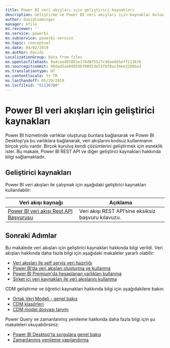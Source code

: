 ```yaml
---
title: Power BI veri akışları için geliştirici kaynakları
description: Geliştirme ve Power BI veri akışları için kaynaklar bulun
author: davidiseminger
manager: kfile
ms.reviewer: ''
ms.service: powerbi
ms.subservice: powerbi-service
ms.topic: conceptual
ms.date: 04/02/2019
ms.author: davidi
LocalizationGroup: Data from files
ms.openlocfilehash: 9a4caed97881e176d075527c90ae8d5eff213676
ms.sourcegitcommit: 60dad5aa0d85db790553e537bf8ac34ee3289ba3
ms.translationtype: HT
ms.contentlocale: tr-TR
ms.lasthandoff: 05/29/2019
ms.locfileid: "61136780"
---
```

# <a name="developer-resources-for-power-bi-dataflows"></a>Power BI veri akışları için geliştirici kaynakları

Power BI hizmetinde varlıklar oluşturup bunlara bağlanarak ve Power BI Desktop’ya bu varlıklara bağlanarak, veri akışlarını kodsuz kullanmanın birçok yolu vardır. Birçok kuruluş kendi çözümlerini geliştirmek için esneklik ister. Bu makale, Power BI REST API ve diğer geliştirici kaynakları hakkında bilgi sağlamaktadır.


## <a name="developer-resources"></a>Geliştirici kaynakları

Power BI veri akışları ile çalışmak için aşağıdaki geliştirici kaynakları kullanılabilir:


| Veri akışı kaynağı | Açıklama |
| --- | --- |
| [Power BI veri akışı Rest API Başvurusu](https://go.microsoft.com/fwlink/?linkid=2047629)    | Veri akışı REST API’sine eksiksiz başvuru kılavuzu.|


## <a name="next-steps"></a>Sonraki Adımlar

Bu makalede veri akışları için geliştirici kaynakları hakkında bilgi verildi. Veri akışları hakkında daha fazla bilgi için aşağıdaki makaleler yararlı olabilir:

* [Veri akışları ile self servis veri hazırlığı](service-dataflows-overview.md)
* [Power BI’da veri akışları oluşturma ve kullanma](service-dataflows-create-use.md)
* [Power BI Premium'da hesaplanan varlıkları kullanma](service-dataflows-computed-entities-premium.md)
* [Şirket içi veri kaynakları ile veri akışlarını kullanma](service-dataflows-on-premises-gateways.md)

CDM geliştirme ve öğretici kaynakları hakkında bilgi için aşağıdakilere bakın:
* [Ortak Veri Modeli - genel bakış ](https://docs.microsoft.com/powerapps/common-data-model/overview)
* [CDM klasörleri](https://go.microsoft.com/fwlink/?linkid=2045304)
* [CDM model dosyası tanımı](https://go.microsoft.com/fwlink/?linkid=2045521)


Power Query ve zamanlanmış yenileme hakkında daha fazla bilgi için şu makaleleri okuyabilirsiniz:
* [Power BI Desktop'ta sorgulara genel bakış](desktop-query-overview.md)
* [Zamanlanmış yenileme yapılandırma](refresh-scheduled-refresh.md)



